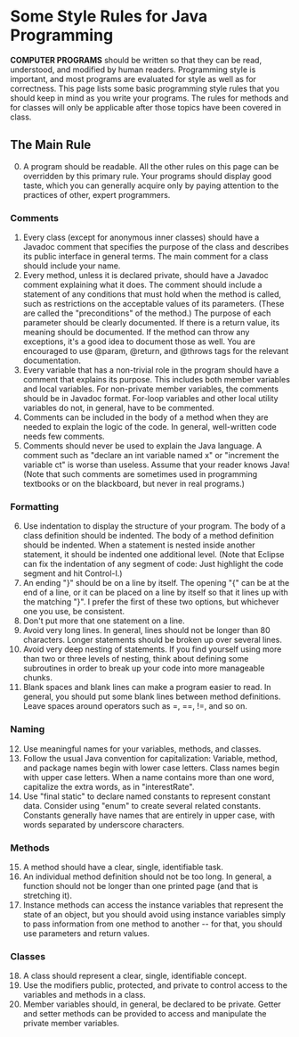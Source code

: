 # Some Style Rules for Java Programming
**COMPUTER PROGRAMS** should be written so that they can be read, understood, and modified by human readers. Programming style is important, and most programs are evaluated for style as well as for correctness. This page lists some basic programming style rules that you should keep in mind as you write your programs. The rules for methods and for classes will only be applicable after those topics have been covered in class.

## The Main Rule	
0.   A program should be readable. All the other rules on this page can be overridden by this primary rule. Your programs should display good taste, which you can generally acquire only by paying attention to the practices of other, expert programmers.
### Comments
1.  Every class (except for anonymous inner classes) should have a Javadoc comment that specifies the purpose of the class and describes its public interface in general terms. The main comment for a class should include your name.
2.  Every method, unless it is declared private, should have a Javadoc comment explaining what it does. The comment should include a statement of any conditions that must hold when the method is called, such as restrictions on the acceptable values of its parameters. (These are called the "preconditions" of the method.) The purpose of each parameter should be clearly documented. If there is a return value, its meaning should be documented. If the method can throw any exceptions, it's a good idea to document those as well. You are encouraged to use @param, @return, and @throws tags for the relevant documentation.
3.  Every variable that has a non-trivial role in the program should have a comment that explains its purpose. This includes both member variables and local variables. For non-private member variables, the comments should be in Javadoc format. For-loop variables and other local utility variables do not, in general, have to be commented.
4.  Comments can be included in the body of a method when they are needed to explain the logic of the code. In general, well-written code needs few comments.
5.  Comments should never be used to explain the Java language. A comment such as "declare an int variable named x" or "increment the variable ct" is worse than useless. Assume that your reader knows Java! (Note that such comments are sometimes used in programming textbooks or on the blackboard, but never in real programs.)
### Formatting	
6.  Use indentation to display the structure of your program. The body of a class definition should be indented. The body of a method definition should be indented. When a statement is nested inside another statement, it should be indented one additional level. (Note that Eclipse can fix the indentation of any segment of code: Just highlight the code segment and hit Control-I.)
7.  An ending "}" should be on a line by itself. The opening "{" can be at the end of a line, or it can be placed on a line by itself so that it lines up with the matching "}". I prefer the first of these two options, but whichever one you use, be consistent.
8.  Don't put more that one statement on a line.
9.  Avoid very long lines. In general, lines should not be longer than 80 characters. Longer statements should be broken up over several lines.
10.  Avoid very deep nesting of statements. If you find yourself using more than two or three levels of nesting, think about defining some subroutines in order to break up your code into more manageable chunks.
11.  Blank spaces and blank lines can make a program easier to read. In general, you should put some blank lines between method definitions. Leave spaces around operators such as =, ==, !=, and so on.
### Naming	
12.  Use meaningful names for your variables, methods, and classes.
13.  Follow the usual Java convention for capitalization: Variable, method, and package names begin with lower case letters. Class names begin with upper case letters. When a name contains more than one word, capitalize the extra words, as in "interestRate".
14.  Use "final static" to declare named constants to represent constant data. Consider using "enum" to create several related constants. Constants generally have names that are entirely in upper case, with words separated by underscore characters.
### Methods	
15.  A method should have a clear, single, identifiable task.
16.  An individual method definition should not be too long. In general, a function should not be longer than one printed page (and that is stretching it).
17.  Instance methods can access the instance variables that represent the state of an object, but you should avoid using instance variables simply to pass information from one method to another -- for that, you should use parameters and return values.
### Classes	
18.  A class should represent a clear, single, identifiable concept.
19.  Use the modifiers public, protected, and private to control access to the variables and methods in a class.
20.  Member variables should, in general, be declared to be private. Getter and setter methods can be provided to access and manipulate the private member variables.